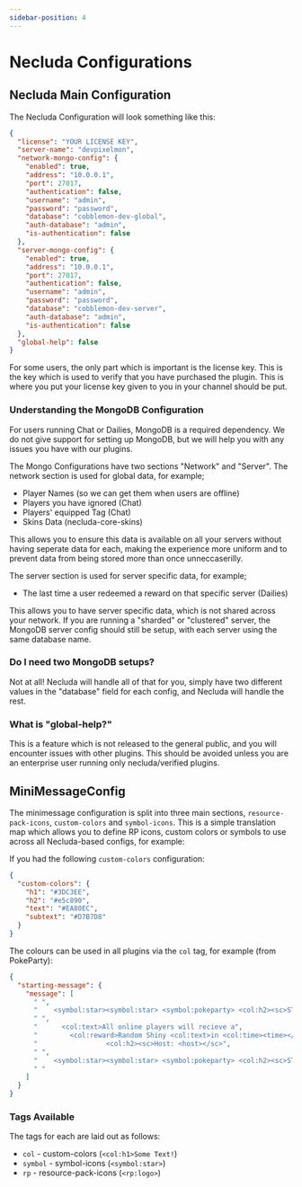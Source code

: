 ```yaml
---
sidebar-position: 4
---
```


# Necluda Configurations

## Necluda Main Configuration

The Necluda Configuration will look something like this:
```json
{
  "license": "YOUR LICENSE KEY",
  "server-name": "devpixelmon",
  "network-mongo-config": {
    "enabled": true,
    "address": "10.0.0.1",
    "port": 27017,
    "authentication": false,
    "username": "admin",
    "password": "password",
    "database": "cobblemon-dev-global",
    "auth-database": "admin",
    "is-authentication": false
  },
  "server-mongo-config": {
    "enabled": true,
    "address": "10.0.0.1",
    "port": 27017,
    "authentication": false,
    "username": "admin",
    "password": "password",
    "database": "cobblemon-dev-server",
    "auth-database": "admin",
    "is-authentication": false
  },
  "global-help": false
}
```

For some users, the only part which is important is the license key. This is the key which is used to verify that you have purchased the plugin.
This is where you put your license key given to you in your channel should be put.

### Understanding the MongoDB Configuration
For users running Chat or Dailies, MongoDB is a required dependency. We do not give support for setting up MongoDB, 
but we will help you with any issues you have with our plugins.

The Mongo Configurations have two sections "Network" and "Server". The network section is used for global data, for example;

- Player Names (so we can get them when users are offline)
- Players you have ignored (Chat)
- Players' equipped Tag (Chat)
- Skins Data (necluda-core-skins)

This allows you to ensure this data is available on all your servers without having seperate data for each, making the experience more uniform
and to prevent data from being stored more than once unneccaserilly.

The server section is used for server specific data, for example;

- The last time a user redeemed a reward on that specific server (Dailies)

This allows you to have server specific data, which is not shared across your network. If you are running a "sharded" or "clustered" server,
the MongoDB server config should still be setup, with each server using the same database name.

### Do I need two MongoDB setups?
Not at all! Necluda will handle all of that for you, simply have two different values in the "database" field for each config, and Necluda will handle the rest.

### What is "global-help?"
This is a feature which is not released to the general public, and you will encounter issues with other plugins. This should be avoided unless you are
an enterprise user running only necluda/verified plugins.

## MiniMessageConfig

The minimessage configuration is split into three main sections, `resource-pack-icons`, `custom-colors` and `symbol-icons`.
This is a simple translation map which allows you to define RP icons, custom colors or symbols to use across all Necluda-based configs, for example:

If you had the following `custom-colors` configuration:

```json
{
  "custom-colors": {
    "h1": "#3DC3EE",
    "h2": "#e5c890",
    "text": "#EA80EC",
    "subtext": "#D7B7D8"
  }
}
```

The colours can be used in all plugins via the `col` tag, for example (from PokeParty):

```json
{
  "starting-message": {
    "message": [
      " ",
      "    <symbol:star><symbol:star> <symbol:pokeparty> <col:h2><sc>STARTING SOON</sc> <symbol:star><symbol:star>",
      " ",
      "      <col:text>All online players will recieve a",
      "        <col:reward>Random Shiny <col:text>in <col:time><time></col:time>!",
      "                 <col:h2><sc>Host: <host></sc>",
      " ",
      "    <symbol:star><symbol:star> <symbol:pokeparty> <col:h2><sc>STARTING SOON</sc> <symbol:star><symbol:star>",
      " "
    ]
  }
}
```

### Tags Available
The tags for each are laid out as follows:

- `col` - custom-colors (`<col:h1>Some Text!`)
- `symbol` - symbol-icons (`<symbol:star>`)
- `rp` - resource-pack-icons (`<rp:logo>`)
